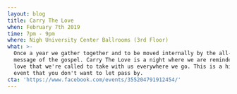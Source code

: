 ```yaml
---
layout: blog
title: Carry The Love
when: February 7th 2019
time: 7pm - 9pm
where: Nigh University Center Ballrooms (3rd Floor)
what: >-
  Once a year we gather together and to be moved internally by the all-inspiring
  message of the gospel. Carry The Love is a night where we are reminded of the
  love that we're called to take with us everywhere we go. This is a high energy
  event that you don't want to let pass by.
cta: 'https://www.facebook.com/events/355204791912454/'
---
```


